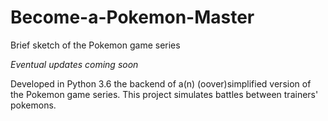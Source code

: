 # Become-a-Pokemon-Master
Brief sketch of the Pokemon game series

*Eventual updates coming soon*

Developed in Python 3.6 the backend of a(n) (oover)simplified version of the Pokemon game series. This project simulates battles between trainers' pokemons.

